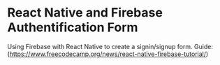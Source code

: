 # React Native and Firebase Authentification Form
Using Firebase with React Native to create a signin/signup form. 
Guide: (https://www.freecodecamp.org/news/react-native-firebase-tutorial/)
